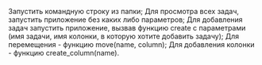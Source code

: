 Запустить командную строку из папки;
Для просмотра всех задач, запустить приложение без каких либо параметров;
Для добавления задач запустить приложение, вызвав функцию create с параметрами (имя задачи, имя колонки, в которую хотите добавить задачу);
Для перемещения - функцию move(name, column);
Для добавления колонки - функцию create_column(name).
